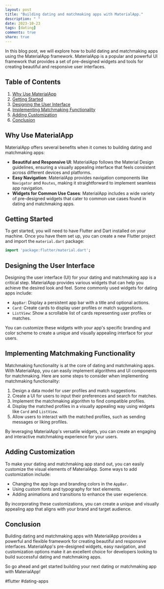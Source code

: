 ```yaml
---
layout: post
title: "Building dating and matchmaking apps with MaterialApp."
description: " "
date: 2023-10-23
tags: [dating]
comments: true
share: true
---
```


In this blog post, we will explore how to build dating and matchmaking apps using the MaterialApp framework. MaterialApp is a popular and powerful UI framework that provides a set of pre-designed widgets and tools for creating beautiful and responsive user interfaces.

## Table of Contents
1. [Why Use MaterialApp](#why-use-materialapp)
2. [Getting Started](#getting-started)
3. [Designing the User Interface](#designing-the-user-interface)
4. [Implementing Matchmaking Functionality](#implementing-matchmaking-functionality)
5. [Adding Customization](#adding-customization)
6. [Conclusion](#conclusion)

## Why Use MaterialApp<a name="why-use-materialapp"></a>

MaterialApp offers several benefits when it comes to building dating and matchmaking apps:

- **Beautiful and Responsive UI**: MaterialApp follows the Material Design guidelines, ensuring a visually appealing interface that feels consistent across different devices and platforms.
- **Easy Navigation**: MaterialApp provides navigation components like `Navigator` and `Routes`, making it straightforward to implement seamless app navigation.
- **Widgets for Common Use Cases**: MaterialApp includes a wide variety of pre-designed widgets that cater to common use cases found in dating and matchmaking apps.

## Getting Started<a name="getting-started"></a>

To get started, you will need to have Flutter and Dart installed on your machine. Once you have them set up, you can create a new Flutter project and import the `material.dart` package:

```dart
import 'package:flutter/material.dart';
```

## Designing the User Interface<a name="designing-the-user-interface"></a>

Designing the user interface (UI) for your dating and matchmaking app is a critical step. MaterialApp provides various widgets that can help you achieve the desired look and feel. Some commonly used widgets for dating apps include:

- `AppBar`: Display a persistent app bar with a title and optional actions.
- `Card`: Create cards to display user profiles or match suggestions.
- `ListView`: Show a scrollable list of cards representing user profiles or matches.

You can customize these widgets with your app's specific branding and color scheme to create a unique and visually appealing interface for your users.

## Implementing Matchmaking Functionality<a name="implementing-matchmaking-functionality"></a>

Matchmaking functionality is at the core of dating and matchmaking apps. With MaterialApp, you can easily implement algorithms and UI components for matchmaking. Here are some steps to consider when implementing matchmaking functionality:

1. Design a data model for user profiles and match suggestions.
2. Create a UI for users to input their preferences and search for matches.
3. Implement the matchmaking algorithm to find compatible profiles.
4. Display the matched profiles in a visually appealing way using widgets like `Card` and `ListView`.
5. Allow users to interact with the matched profiles, such as sending messages or liking profiles.

By leveraging MaterialApp's versatile widgets, you can create an engaging and interactive matchmaking experience for your users.

## Adding Customization<a name="adding-customization"></a>

To make your dating and matchmaking app stand out, you can easily customize the visual elements of MaterialApp. Some ways to add customization include:

- Changing the app logo and branding colors in the `AppBar`.
- Using custom fonts and typography for text elements.
- Adding animations and transitions to enhance the user experience.

By incorporating these customizations, you can create a unique and visually appealing app that aligns with your brand and target audience.

## Conclusion<a name="conclusion"></a>

Building dating and matchmaking apps with MaterialApp provides a powerful and flexible framework for creating beautiful and responsive interfaces. MaterialApp's pre-designed widgets, easy navigation, and customization options make it an excellent choice for developers looking to build successful dating and matchmaking apps.

So go ahead and get started building your next dating or matchmaking app with MaterialApp! 

#flutter #dating-apps